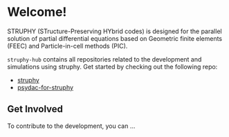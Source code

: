 # Welcome!

STRUPHY (STructure-Preserving HYbrid codes) is designed for the parallel solution of partial differential equations based on Geometric finite elements (FEEC) and Particle-in-cell methods (PIC).

`struphy-hub` contains all repositories related to the development and simulations using struphy. Get started by checking out the following repo:

- [struphy](https://github.com/struphy-hub/struphy)
- [psydac-for-struphy](https://github.com/struphy-hub/psydac-for-struphy)

## Get Involved

To contribute to the development, you can ...
